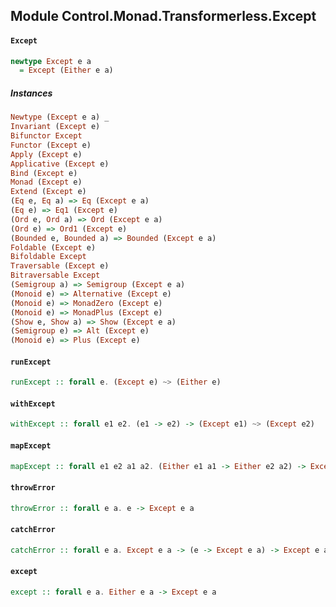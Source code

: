 ## Module Control.Monad.Transformerless.Except

#### `Except`

``` purescript
newtype Except e a
  = Except (Either e a)
```

##### Instances
``` purescript
Newtype (Except e a) _
Invariant (Except e)
Bifunctor Except
Functor (Except e)
Apply (Except e)
Applicative (Except e)
Bind (Except e)
Monad (Except e)
Extend (Except e)
(Eq e, Eq a) => Eq (Except e a)
(Eq e) => Eq1 (Except e)
(Ord e, Ord a) => Ord (Except e a)
(Ord e) => Ord1 (Except e)
(Bounded e, Bounded a) => Bounded (Except e a)
Foldable (Except e)
Bifoldable Except
Traversable (Except e)
Bitraversable Except
(Semigroup a) => Semigroup (Except e a)
(Monoid e) => Alternative (Except e)
(Monoid e) => MonadZero (Except e)
(Monoid e) => MonadPlus (Except e)
(Show e, Show a) => Show (Except e a)
(Semigroup e) => Alt (Except e)
(Monoid e) => Plus (Except e)
```

#### `runExcept`

``` purescript
runExcept :: forall e. (Except e) ~> (Either e)
```

#### `withExcept`

``` purescript
withExcept :: forall e1 e2. (e1 -> e2) -> (Except e1) ~> (Except e2)
```

#### `mapExcept`

``` purescript
mapExcept :: forall e1 e2 a1 a2. (Either e1 a1 -> Either e2 a2) -> Except e1 a1 -> Except e2 a2
```

#### `throwError`

``` purescript
throwError :: forall e a. e -> Except e a
```

#### `catchError`

``` purescript
catchError :: forall e a. Except e a -> (e -> Except e a) -> Except e a
```

#### `except`

``` purescript
except :: forall e a. Either e a -> Except e a
```


